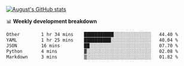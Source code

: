
[![August's GitHub stats](https://github-readme-stats.vercel.app/api?username=zou-weidong&show_icons=true&theme=radical)](https://github.com/zou-weidong)


📊 **Weekly development breakdown**
<!--START_SECTION:waka-->

```txt
Other        1 hr 34 mins    ███████████░░░░░░░░░░░░░░   44.40 %
YAML         1 hr 25 mins    ██████████░░░░░░░░░░░░░░░   40.04 %
JSON         16 mins         ██░░░░░░░░░░░░░░░░░░░░░░░   07.70 %
Python       4 mins          ▓░░░░░░░░░░░░░░░░░░░░░░░░   02.08 %
Markdown     3 mins          ▒░░░░░░░░░░░░░░░░░░░░░░░░   01.82 %
```

<!--END_SECTION:waka-->
